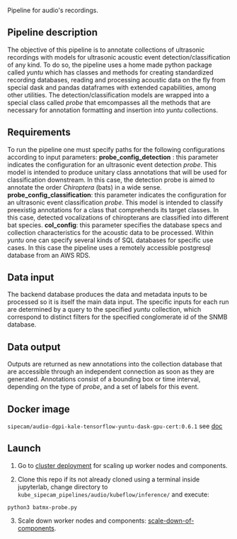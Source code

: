 Pipeline for audio's recordings.

## Pipeline description
The objective of this pipeline is to annotate collections of ultrasonic recordings with models for ultrasonic acoustic event detection/classification of any kind. To do so, the pipeline uses a home made python package called *yuntu* which has classes and methods for creating standardized recording databases, reading and processing acoustic data on the fly from special dask and pandas dataframes with extended capabilities, among other utilities. The detection/classification models are wrapped into a special class called *probe* that emcompasses all the methods that are necessary for annotation formatting and insertion into *yuntu* collections.

## Requirements
To run the pipeline one must specify paths for the following configurations according to input parameters:
**probe_config_detection** : this parameter indicates the configuration for an ultrasonic event detection *probe*. This model is intended to produce unitary class annotations that will be used for classification downstream. In this case, the detection probe is aimed to annotate the order *Chiroptera* (bats) in a wide sense.
**probe_config_classification**: this parameter indicates the configuration for an ultrasonic event classification *probe*. This model is intended to classify preexistig annotations for a class that comprehends its target classes. In this case, detected vocalizations of chiropterans are classified into different bat species.
**col_config**: this parameter specifies the database specs and collection characteristics for the acoustic data to be processed. Within *yuntu* one can specify several kinds of SQL databases for specific use cases. In this case the pipeline uses a remotely accessible postgresql database from an AWS RDS.

## Data input
The backend database produces the data and metadata inputs to be processed so it is itself the main data input. The specific inputs for each run are determined by a query to the specified *yuntu* collection, which correspond to distinct filters for the specified conglomerate id of the SNMB database.


## Data output
Outputs are returned as new  annotations into the collection database that are accessible through an independent connection as soon as they are generated. Annotations consist of a bounding box or time interval, depending on the type of *probe*, and a set of labels for this event.

## Docker image 

`sipecam/audio-dgpi-kale-tensorflow-yuntu-dask-gpu-cert:0.6.1` see [doc](https://github.com/CONABIO/kube_sipecam/blob/master/dockerfiles/audio/tensorflow-yuntu-dask-gpu/0.6.1/Dockerfile)

## Launch

1. Go to [cluster deployment](https://conabio.github.io/kube_sipecam/1.Deployment-of-Kubernetes-cluster-in-AWS.html#cluster-deployment) for scaling up worker nodes and components.

2. Clone this repo if its not already cloned using a terminal inside jupyterlab, change directory to `kube_sipecam_pipelines/audio/kubeflow/inference/` and execute:

```
python3 batmx-probe.py
```

3. Scale down worker nodes and components: [scale-down-of-components](https://conabio.github.io/kube_sipecam/1.Deployment-of-Kubernetes-cluster-in-AWS.html#scale-down-of-components).
